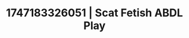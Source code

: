 ---
categories:
- BDSM whisper
- Immersive passion
- NSFW AI art
- Story-driven erotica
- Creative kink
image: /assets/images/1747183326051.webp
layout: post
seo:
  description: Featured content with high-quality Scat Fetish, ABDL Play. HD images
    available.
  keywords: Scat Fetish, ABDL Play
  og_image: /assets/images/1747183326051.webp
  schema_type: VisualArtwork
tags:
- ABDL Play
- '#1747183326051'
- Scat Fetish
title: 1747183326051 | Scat Fetish ABDL Play
---